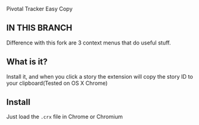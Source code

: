 Pivotal Tracker Easy Copy

## IN THIS BRANCH
Difference with this fork are 3 context menus that do useful stuff.


## What is it?
Install it, and when you click a story the extension will copy the story ID to your clipboard(Tested on OS X Chrome)

## Install
Just load the `.crx` file in Chrome or Chromium
